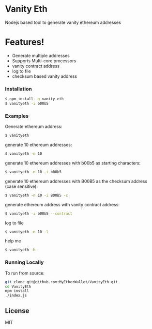# Vanity Eth

Nodejs based tool to generate vanity ethereum addresses

# Features!

  - Generate multiple addresses
  - Supports Multi-core processors
  - vanity contract address
  - log to file
  - checksum based vanity address

### Installation
```sh
$ npm install -g vanity-eth
$ vanityeth -i b00b5
```
### Examples

Generate ethereum address:
```sh
$ vanityeth
```

generate 10 ethereum addresses:
```sh
$ vanityeth -n 10
```

generate 10 ethereum addresses with b00b5 as starting characters:
```sh
$ vanityeth -n 10 -i b00b5
```
generate 10 ethereum addresses with B00B5 as the checksum address (case sensitive):
```sh
$ vanityeth -n 10 -i B00B5 -c
```
generate ethereum address with vanity contract address:
```sh
$ vanityeth -i b00b5 --contract
```
log to file
```sh
$ vanityeth -n 10 -l
```
help me
```sh
$ vanityeth -h
```

### Running Locally
To run from source:
```sh
git clone git@github.com:MyEtherWallet/VanityEth.git
cd VanityEth
npm install
./index.js
```

License
----

MIT

